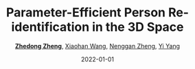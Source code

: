 ---
title: "Parameter-Efficient Person Re-identification in the 3D Space"
collection: publications
permalink: /publication/Paramete2022
date: 2022-01-01
doi: 10.1109/TNNLS.2022.3214834
keywords: 
venue: 'IEEE Transactions on Neural Networks and Learning Systems'
paperurl: 'https://zdzheng.xyz/files/TNNLS_3D_PersonReID.pdf'
blog: 'https://zhuanlan.zhihu.com/p/149121098'
code: 'https://github.com/layumi/person-reid-3d'
author: '<strong><a href="https://zdzheng.xyz/authors/Zhedong-Zheng" class="author">Zhedong Zheng</a></strong>, <a href="https://zdzheng.xyz/authors/Xiaohan-Wang" class="author">Xiaohan Wang</a>, <a href="https://zdzheng.xyz/authors/Nenggan-Zheng" class="author">Nenggan Zheng</a>, <a href="https://zdzheng.xyz/authors/Yi-Yang" class="author">Yi Yang</a>'
citation: ' Zhedong Zheng,  Xiaohan Wang,  Nenggan Zheng,  Yi Yang, &quot;Parameter-Efficient Person Re-identification in the 3D Space.&quot; IEEE Transactions on Neural Networks and Learning Systems, 2022. DOI: 10.1109/TNNLS.2022.3214834'
pub_year: '2022'
bib: >
    @article{zheng2020person,  <br>    author = "Zheng, Zhedong and Wang, Xiaohan and Zheng, Nenggan and Yang, Yi",  <br>    doi = "10.1109/TNNLS.2022.3214834",  <br>    title = "Parameter-Efficient Person Re-identification in the 3D Space",  <br>    journal = "IEEE Transactions on Neural Networks and Learning Systems",  <br>    url = "https://zdzheng.xyz/files/TNNLS\_3D\_PersonReID.pdf",  <br>    blog = "https://zhuanlan.zhihu.com/p/149121098",  <br>    code = "https://github.com/layumi/person-reid-3d",  <br>    year = "2022"
    }

---